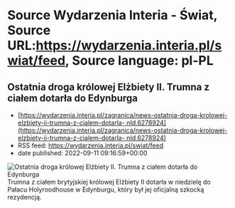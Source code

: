 # Source Wydarzenia Interia - Świat, Source URL:https://wydarzenia.interia.pl/swiat/feed, Source language: pl-PL

## Ostatnia droga królowej Elżbiety II. Trumna z ciałem dotarła do Edynburga
 - [https://wydarzenia.interia.pl/zagranica/news-ostatnia-droga-krolowej-elzbiety-ii-trumna-z-cialem-dotarla-,nId,6278924](https://wydarzenia.interia.pl/zagranica/news-ostatnia-droga-krolowej-elzbiety-ii-trumna-z-cialem-dotarla-,nId,6278924)
 - RSS feed: https://wydarzenia.interia.pl/swiat/feed
 - date published: 2022-09-11 09:16:59+00:00

<p><a href="https://wydarzenia.interia.pl/zagranica/news-ostatnia-droga-krolowej-elzbiety-ii-trumna-z-cialem-dotarla-,nId,6278924"><img align="left" alt="Ostatnia droga królowej Elżbiety II. Trumna z ciałem dotarła do Edynburga" src="https://i.iplsc.com/ostatnia-droga-krolowej-elzbiety-ii-trumna-z-cialem-dotarla/000G1XR53A6YE5GU-C321.jpg" /></a>Trumna z ciałem brytyjskiej królowej Elżbiety II dotarła w niedzielę do Pałacu Holyroodhouse w Edynburgu, który był jej oficjalną szkocką rezydencją.</p>
